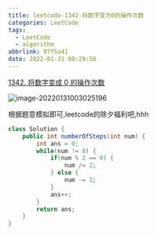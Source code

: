 ```yaml
---
title: leetcode-1342-将数字变为0的操作次数
categories: LeetCode
tags:
  - LeetCode
  - algorithm
abbrlink: 97f5a41
date: 2022-01-31 00:29:58
---
```


[1342. 将数字变成 0 的操作次数](https://leetcode-cn.com/problems/number-of-steps-to-reduce-a-number-to-zero/)

![image-20220131003025196](https://gitee.com/cao_ziqiang/img/raw/master/20220131003025.png)

 根据题意模拟即可,leetcode的除夕福利吧,hhh

```java
class Solution {
    public int numberOfSteps(int num) {
        int ans = 0;
        while(num != 0) {
            if(num % 2 == 0) {
                num /= 2;
            } else {
                num -= 1;
            }
            ans++;
        }
        return ans;
    }
}
```

